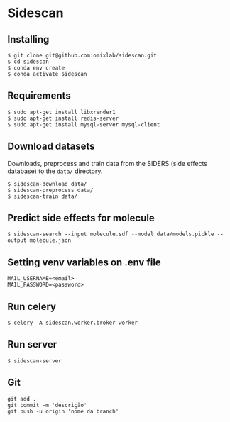 # Sidescan

## Installing

```
$ git clone git@github.com:omixlab/sidescan.git
$ cd sidescan
$ conda env create
$ conda activate sidescan
```

## Requirements

```
$ sudo apt-get install libxrender1
$ sudo apt-get install redis-server
$ sudo apt-get install mysql-server mysql-client
```

## Download datasets

Downloads, preprocess and train data from the SIDERS (side effects database) to the `data/` directory.
```
$ sidescan-download data/
$ sidescan-preprocess data/
$ sidescan-train data/
```

## Predict side effects for molecule

```
$ sidescan-search --input molecule.sdf --model data/models.pickle --output molecule.json
```

## Setting venv variables on .env file
```
MAIL_USERNAME=<email>
MAIL_PASSWORD=<password>
```

## Run celery
```
$ celery -A sidescan.worker.broker worker
```

## Run server
```
$ sidescan-server
```



## Git
```
git add .
git commit -m 'descrição'
git push -u origin 'nome da branch'
```